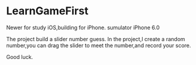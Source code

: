 LearnGameFirst
==============

Newer for study iOS,building for iPhone. sumulator iPhone 6.0

The project build a slider number guess.
In the project,I create a random number,you can drag the slider to meet the number,and record your score.

Good luck.
